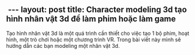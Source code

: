  ---
layout: post
title: Character modeling 3d tạo hình nhân vật 3d để làm phim hoặc làm game
---

Tạo hình nhân vật 3d là một quá trình cần thiết cho việc tạo 1 bộ phim, hoạt hình, một trò chơi hoặc một chương trình VR. Trong bài viết này mình sẽ hướng dẫn các bạn modeling một nhân vật 3d.

